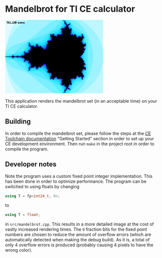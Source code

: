 # Mandelbrot for TI CE calculator

![Mandelbrot screenshot](screenshot.png)

This application renders the mandelbrot set (in an acceptable time) on your TI
CE calculator.

## Building

In order to compile the mandelbrot set, please follow the steps at the
[CE Toolchain documentation](https://ce-programming.github.io/toolchain/static/getting-started.html)
"Getting Started" section in order to set up your CE development environment.
Then run `make` in the project root in order to compile the program.

## Developer notes

Note the program uses a custom fixed point integer implementation. This has been
done in order to optimize performance. The program can be switched to using
floats by changing
```cpp
using T = fp<int24_t, 9>;
```
to
```cpp
using T = float;
```
in `src/mandelbrot.cpp`. This results in a more detailed image at the cost of
vastly increased rendering times. The `9` fraction bits for the fixed point
numbers are chosen to reduce the amount of overflow errors (which are
automatically detected when making the debug build). As it is, a total of only 4
overflow errors is produced (probably causing 4 pixels to have the wrong color).
